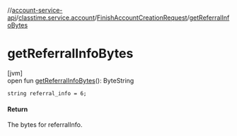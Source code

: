 //[account-service-api](../../../index.md)/[classtime.service.account](../index.md)/[FinishAccountCreationRequest](index.md)/[getReferralInfoBytes](get-referral-info-bytes.md)

# getReferralInfoBytes

[jvm]\
open fun [getReferralInfoBytes](get-referral-info-bytes.md)(): ByteString

`string referral_info = 6;`

#### Return

The bytes for referralInfo.

